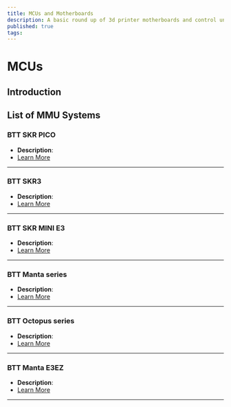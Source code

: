 ```yaml
---
title: MCUs and Motherboards
description: A basic round up of 3d printer motherboards and control units
published: true
tags: 
---
```

# MCUs

## Introduction

## List of MMU Systems

### **BTT SKR PICO**
- **Description**: 
- [Learn More](./ERCF.md)
---
### **BTT SKR3**
- **Description**: 
- [Learn More](./ERCF.md)
---
### **BTT SKR MINI E3**
- **Description**: 
- [Learn More](./ERCF.md)
---
### **BTT Manta series**
- **Description**: 
- [Learn More](./ERCF.md)
---
### **BTT Octopus series**
- **Description**: 
- [Learn More](./ERCF.md)
---
### **BTT Manta E3EZ**
- **Description**: 
- [Learn More](./ERCF.md)
---